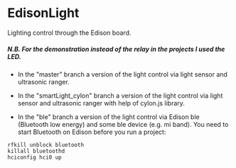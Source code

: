 # EdisonLight
Lighting control through the Edison board.

##### N.B. For the demonstration instead of the relay in the projects I used the LED.

* In the "master" branch a version of the light control via light sensor and ultrasonic ranger.

* In the "smartLight_cylon" branch a version of the light control via light sensor and ultrasonic ranger with help of cylon.js library.

* In the "ble" branch a version of the light control via Edison ble (Bluetooth low energy) and some ble device (e.g. mi band).
You need to start Bluetooth on Edison before you run a project:
```
rfkill unblock bluetooth
killall bluetoothd
hciconfig hci0 up
```
